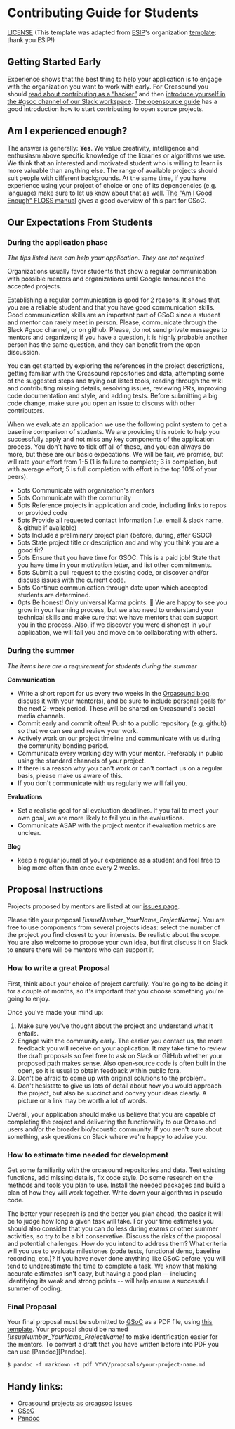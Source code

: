 # Contributing Guide for Students
[LICENSE](https://github.com/orcasound/orcagsoc/blob/master/GUIDE_LICENSE.md) (This template was adapted from [ESIP](https://www.esipfed.org/)'s organization [template](https://github.com/ESIPFed/gsoc/blob/master/STUDENT-proposal-template.md): thank you ESIP!)

## Getting Started Early

Experience shows that the best thing to help your application is to engage with the
organization you want to work with early. For Orcasound you should [read about contributing as a “hacker”](http://www.orcasound.net/support/#hack) and then [introduce yourself in the #gsoc channel of our Slack workspace](https://join.slack.com/t/orcasound/shared_invite/zt-bd1jk2q9-FjeWr3OzocDBwDgS0g1FdQ). [The opensource guide](https://opensource.guide/how-to-contribute/) has a
good introduction how to start contributing to open source projects.

## Am I experienced enough?

The answer is generally: **Yes**. We value creativity, intelligence and
enthusiasm above specific knowledge of the libraries or algorithms we use. We
think that an interested and motivated student who is willing to learn is more
valuable than anything else. The range of available projects should suit people
with different backgrounds. At the same time, if you have experience using your
project of choice or one of its dependencies (e.g. language) make sure to let
us know about that as well.
[The "Am I Good Enough" FLOSS manual](http://write.flossmanuals.net/gsocstudentguide/am-i-good-enough/)
gives a good overview of this part for GSoC.

## Our Expectations From Students

### During the application phase

*The tips listed here can help your application. They are not required*

Organizations usually favor students that show a regular communication with
possible mentors and organizations until Google announces the accepted projects.

Establishing a regular communication is good for 2 reasons. It shows that you are a reliable student and that you have good communication skills. Good communication skills are an important part of GSoC since a student and mentor can rarely meet in person. Please, communicate through the Slack #gsoc channel, or on github. Please, do not send private messages to mentors and organizers; if you have a question, it is highly probable another person has the same question, and they can benefit from the open discussion.

You can get started by exploring the references in the project descriptions, getting familiar with the Orcasound repositories and data, attempting some of the suggested steps and trying out listed tools, reading through the wiki and contributing missing details, resolving issues, reviewing PRs, improving code documentation and style, and adding tests.  Before submitting a big code change, make sure you open an issue to discuss with other contributors. 

When we evaluate an application we use the following point system to get a baseline comparison of students. We are providing this rubric to help you successfully apply and not miss any key components of the application process. You don't have to tick off all of these, and you can always do more, but these are our basic expecations. We will be fair, we promise, but will rate your effort from 1-5 (1 is failure to complete; 3 is completion, but with average effort; 5 is full completion with effort in the top 10% of your peers).

- 5pts Communicate with organization's mentors
- 5pts Communicate with the community
- 5pts Reference projects in application and code, including links to repos or provided code
- 5pts Provide all requested contact information (i.e. email & slack name, & github if available)
- 5pts Include a preliminary project plan (before, during, after GSOC)
- 5pts State project title or description and and why you think you are a good fit?
- 5pts Ensure that you have time for GSOC. This is a paid job! State that you have time in your motivation letter, and list other commitments.
- 5pts Submit a pull request to the existing code, or discover and/or discuss issues with the current code.
- 5pts Continue communication through date upon which accepted students are determined.
- 0pts Be honest! Only universal Karma points. 🙂 We are happy to see you grow in your learning process, but we also need to understand your technical skills and make sure that we have mentors that can support you in the process. Also, if we discover you were dishonest in your application, we will fail you and move on to collaborating with others.

### During the summer

*The items here are a requirement for students during the summer*

**Communication**

- Write a short report for us every two weeks in the [Orcasound blog](http://www.orcasound.net/blog/), discuss it with your mentor(s), and be sure to include personal goals for the next 2-week period. These will be shared on Orcasound's social media channels.
- Commit early and commit often! Push to a public repository (e.g. github) so
  that we can see and review your work.
- Actively work on our project timeline and communicate with us during the
  community bonding period.
- Communicate every working day with your mentor. Preferably in public using the
  standard channels of your project.
- If there is a reason why you can't work or can't contact us on a regular basis,
  please make us aware of this.
- If you don't communicate with us regularly we will fail you.

**Evaluations**

- Set a realistic goal for all evaluation deadlines. If you fail to meet your own goal, we are more likely to fail you in the evaluations.
- Communicate ASAP with the project mentor if evaluation metrics are unclear.

**Blog**

- keep a regular journal of your experience as a student and feel free to blog more often than once
  every 2 weeks.

## Proposal Instructions

Projects proposed by mentors are listed at our [issues page](https://github.com/orcasound/orcagsoc/issues).

Please title your proposal *[IssueNumber\_YourName\_ProjectName]*. You are free to use components from several projects ideas: select the number of the project you find closest to your interests. Be realistic about the scope. You are also welcome to propose your own idea, but first discuss it on Slack to ensure there will be mentors who can support it.

### How to write a great Proposal

First, think about your choice of project carefully. You're going to be doing it for a couple of months, so it's important that you choose something you're going to enjoy. 

Once you've made your mind up:

1. Make sure you've thought about the project and understand what it entails.
2. Engage with the community early. The earlier you contact us, the more feedback you will receive on your application. It may take time to review the draft proposals so feel free to ask on Slack or GitHub whether your proposed path makes sense. Also open-source code is often built in the open, so it is usual to obtain feedback within public fora.
3. Don't be afraid to come up with original solutions to the problem.
4. Don't hesistate to give us lots of detail about how you would approach the project, but also be succinct and convey your ideas clearly. A picture or a link may be worth a lot of words.

Overall, your application should make us believe that you are capable of completing the project and delivering the functionality to our Orcasound users and/or the broader bio/acoustic community. If you aren't sure about something, ask questions on Slack where we're happy to advise you.

### How to estimate time needed for development
Get some familiarity with the orcasound repositories and data. Test existing functions, add missing details, fix code style. Do some research on the methods and tools you plan to use. Install the needed packages and build a plan of how they will work together. Write down your algorithms in pseudo code. 

The better your research is and the better you plan ahead, the easier it will be to judge how long a given task will take. For
your time estimates you should also consider that you can do less during exams or other summer activities, so try to be a bit conservative. Discuss the risks of the proposal and potential challenges. How do you intend to address them? What criteria will you use to evaluate milestones (code tests, functional demo, baseline recording, etc.)? If you have never done anything like GSoC before, you will tend to underestimate the time to complete a task. We know that making accurate estimates isn't easy, but having a good plan -- including identifying its weak and strong points -- will help ensure a successful summer of coding.

### Final Proposal

Your final proposal must be submitted to [GSoC](summerofcode.withgoogle.com) as a PDF file, using [this template](https://github.com/orcasound/orcagsoc/blob/master/STUDENT-proposal-template.md). Your proposal should be named *[IssueNumber\_YourName\_ProjectName]* to make identification easier for the mentors. To convert a draft that you have written
before into PDF you can use [Pandoc][Pandoc].

~~~
$ pandoc -f markdown -t pdf YYYY/proposals/your-project-name.md
~~~

## Handy links:
* [Orcasound projects as orcagsoc issues](https://github.com/orcasound/orcagsoc/issues)
* [GSoC](http://summerofcode.withgoogle.com/)
* [Pandoc](http://pandoc.org/)
